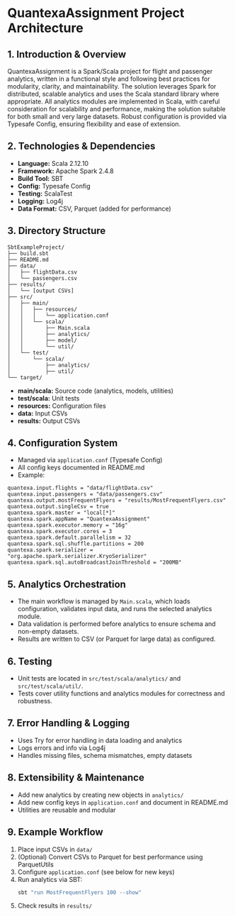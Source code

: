 # QuantexaAssignment Project Architecture

## 1. Introduction & Overview
QuantexaAssignment is a Spark/Scala project for flight and passenger analytics, written in a functional style and following best practices for modularity, clarity, and maintainability. The solution leverages Spark for distributed, scalable analytics and uses the Scala standard library where appropriate. All analytics modules are implemented in Scala, with careful consideration for scalability and performance, making the solution suitable for both small and very large datasets. Robust configuration is provided via Typesafe Config, ensuring flexibility and ease of extension.

## 2. Technologies & Dependencies
- **Language:** Scala 2.12.10
- **Framework:** Apache Spark 2.4.8
- **Build Tool:** SBT
- **Config:** Typesafe Config
- **Testing:** ScalaTest
- **Logging:** Log4j
- **Data Format:** CSV, Parquet (added for performance)

## 3. Directory Structure
```
SbtExampleProject/
├── build.sbt
├── README.md
├── data/
│   ├── flightData.csv
│   └── passengers.csv
├── results/
│   └── [output CSVs]
├── src/
│   ├── main/
│   │   ├── resources/
│   │   │   └── application.conf
│   │   └── scala/
│   │       ├── Main.scala
│   │       ├── analytics/
│   │       ├── model/
│   │       └── util/
│   └── test/
│       └── scala/
│           ├── analytics/
│           ├── util/
└── target/
```
- **main/scala:** Source code (analytics, models, utilities)
- **test/scala:** Unit tests
- **resources:** Configuration files
- **data:** Input CSVs
- **results:** Output CSVs

## 4. Configuration System
- Managed via `application.conf` (Typesafe Config)
- All config keys documented in README.md
- Example:
```hocon
quantexa.input.flights = "data/flightData.csv"
quantexa.input.passengers = "data/passengers.csv"
quantexa.output.mostFrequentFlyers = "results/MostFrequentFlyers.csv"
quantexa.output.singleCsv = true
quantexa.spark.master = "local[*]"
quantexa.spark.appName = "QuantexaAssignment"
quantexa.spark.executor.memory = "16g"
quantexa.spark.executor.cores = 3
quantexa.spark.default.parallelism = 32
quantexa.spark.sql.shuffle.partitions = 200
quantexa.spark.serializer = "org.apache.spark.serializer.KryoSerializer"
quantexa.spark.sql.autoBroadcastJoinThreshold = "200MB"
```

## 5. Analytics Orchestration
- The main workflow is managed by `Main.scala`, which loads configuration, validates input data, and runs the selected analytics module.
- Data validation is performed before analytics to ensure schema and non-empty datasets.
- Results are written to CSV (or Parquet for large data) as configured.

## 6. Testing
- Unit tests are located in `src/test/scala/analytics/` and `src/test/scala/util/`.
- Tests cover utility functions and analytics modules for correctness and robustness.

## 7. Error Handling & Logging
- Uses Try for error handling in data loading and analytics
- Logs errors and info via Log4j
- Handles missing files, schema mismatches, empty datasets

## 8. Extensibility & Maintenance
- Add new analytics by creating new objects in `analytics/`
- Add new config keys in `application.conf` and document in README.md
- Utilities are reusable and modular

## 9. Example Workflow
1. Place input CSVs in `data/`
2. (Optional) Convert CSVs to Parquet for best performance using ParquetUtils
3. Configure `application.conf` (see below for new keys)
4. Run analytics via SBT:
   ```sh
   sbt "run MostFrequentFlyers 100 --show"
   ```
5. Check results in `results/`
